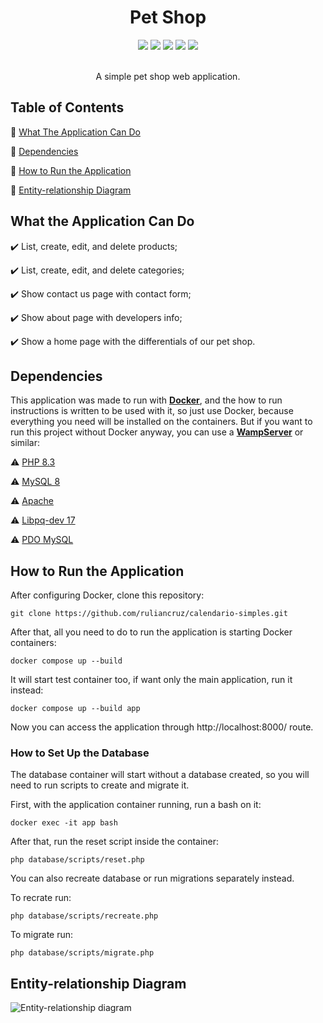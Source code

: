 <div align="center">
  <h1>Pet Shop</h1>
  <div>
    <img src="http://img.shields.io/static/v1?label=PHP&message=8.3&color=purple&style=for-the-badge&logo=php"/>
    <img src="http://img.shields.io/static/v1?label=JavaScript&message=ES6&color=yellow&style=for-the-badge&logo=javascript"/>
    <img src="https://img.shields.io/static/v1?label=MySQL&message=8&color=orange&style=for-the-badge&logo=MySQL"/>
    <img src="http://img.shields.io/static/v1?label=Tailwind&message=3.4.13&color=blue&style=for-the-badge&logo=tailwindcss"/>
    <img src="http://img.shields.io/static/v1?label=Status&message=Finished&color=GREEN&style=for-the-badge"/>
  </div><br>

  A simple pet shop web application.
</div>


## Table of Contents

:small_blue_diamond: [What The Application Can Do](#what-the-application-can-do)

:small_blue_diamond: [Dependencies](#dependencies)

:small_blue_diamond: [How to Run the Application](#how-to-run-the-application)

:small_blue_diamond: [Entity-relationship Diagram](#entity-relationship-diagram)


## What the Application Can Do

:heavy_check_mark: List, create, edit, and delete products;

:heavy_check_mark: List, create, edit, and delete categories;

:heavy_check_mark: Show contact us page with contact form;

:heavy_check_mark: Show about page with developers info;

:heavy_check_mark: Show a home page with the differentials of our pet shop.

## Dependencies

This application was made to run with [**Docker**](https://www.docker.com/), and the how to run instructions is written to be used with it, so just use Docker, because everything you need will be installed on the containers. But if you want to run this project without Docker anyway, you can use a [**WampServer**](https://www.wampserver.com/) or similar:

:warning: [PHP 8.3](https://www.php.net/)

:warning: [MySQL 8](https://www.mysql.com/)

:warning: [Apache](https://www.apache.org/)

:warning: [Libpq-dev 17](https://packages.debian.org/pt-br/sid/libpq-dev)

:warning: [PDO MySQL](https://pecl.php.net/package/PDO_MYSQL)

## How to Run the Application

After configuring Docker, clone this repository:

```
git clone https://github.com/ruliancruz/calendario-simples.git
```

After that, all you need to do to run the application is starting Docker containers:

```
docker compose up --build
```

It will start test container too, if want only the main application, run it instead:

```
docker compose up --build app
```

Now you can access the application through http://localhost:8000/ route.

### How to Set Up the Database

The database container will start without a database created, so you will need to run scripts to create and migrate it.

First, with the application container running, run a bash on it:

```
docker exec -it app bash
```

After that, run the reset script inside the container:

```
php database/scripts/reset.php
```

You can also recreate database or run migrations separately instead.

To recrate run:

```
php database/scripts/recreate.php
```

To migrate run:

```
php database/scripts/migrate.php
```

## Entity-relationship Diagram

![Entity-relationship diagram](https://github.com/user-attachments/assets/e4a1cbf9-206e-455f-8463-e946ab6caa7f)
